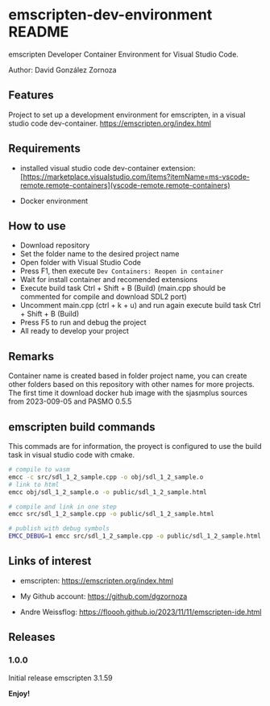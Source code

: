 # emscripten-dev-environment README

emscripten Developer Container Environment for Visual Studio Code.

Author: David González Zornoza

## Features

Project to set up a development environment for emscripten, in a visual studio code dev-container.
<https://emscripten.org/index.html>

## Requirements

- installed visual studio code dev-container extension:
  [https://marketplace.visualstudio.com/items?itemName=ms-vscode-remote.remote-containers](vscode-remote.remote-containers)

- Docker environment

## How to use

- Download repository
- Set the folder name to the desired project name
- Open folder with Visual Studio Code
- Press F1, then execute `Dev Containers: Reopen in container`
- Wait for install container and recomended extensions
- Execute build task Ctrl + Shift + B (Build) (main.cpp should be commented for compile and download SDL2 port)
- Uncomment main.cpp (ctrl + k + u) and run again execute build task Ctrl + Shift + B (Build)
- Press F5 to run and debug the project
- All ready to develop your project

## Remarks

Container name is created based in folder project name, you can create other folders based on this repository with other names for more projects.
The first time it download docker hub image with the sjasmplus sources from 2023-009-05 and PASMO 0.5.5

## emscripten build commands

This commads are for information, the proyect is configured to use the build task in visual studio code with cmake.

```bash
# compile to wasm
emcc -c src/sdl_1_2_sample.cpp -o obj/sdl_1_2_sample.o
# link to html
emcc obj/sdl_1_2_sample.o -o public/sdl_1_2_sample.html

# compile and link in one step
emcc src/sdl_1_2_sample.cpp -o public/sdl_1_2_sample.html

# publish with debug symbols
EMCC_DEBUG=1 emcc src/sdl_1_2_sample.cpp -o public/sdl_1_2_sample.html
```

## Links of interest

- emscripten: <https://emscripten.org/index.html>

- My Github account: <https://github.com/dgzornoza>


- Andre Weissflog: https://floooh.github.io/2023/11/11/emscripten-ide.html

## Releases

### 1.0.0

Initial release emscripten 3.1.59

**Enjoy!**
